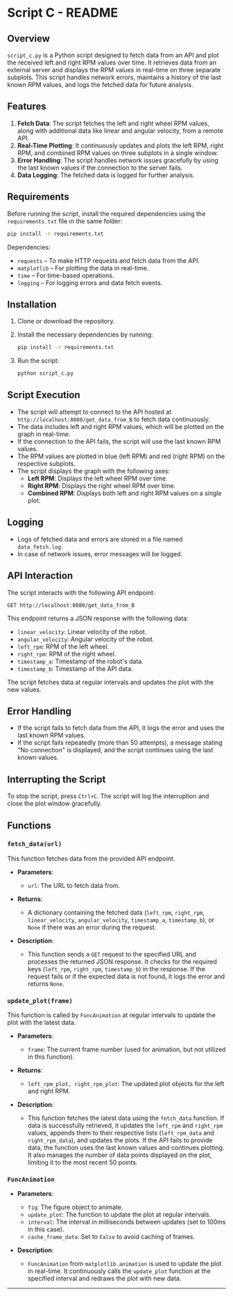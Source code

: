 # Script C - README

## Overview

`script_c.py` is a Python script designed to fetch data from an API and plot the received left and right RPM values over time. It retrieves data from an external server and displays the RPM values in real-time on three separate subplots. This script handles network errors, maintains a history of the last known RPM values, and logs the fetched data for future analysis. 

## Features

1. **Fetch Data**: The script fetches the left and right wheel RPM values, along with additional data like linear and angular velocity, from a remote API.
2. **Real-Time Plotting**: It continuously updates and plots the left RPM, right RPM, and combined RPM values on three subplots in a single window.
3. **Error Handling**: The script handles network issues gracefully by using the last known values if the connection to the server fails.
4. **Data Logging**: The fetched data is logged for further analysis.

## Requirements

Before running the script, install the required dependencies using the `requirements.txt` file in the same folder:

```bash
pip install -r requirements.txt
```

Dependencies:
- `requests` – To make HTTP requests and fetch data from the API.
- `matplotlib` – For plotting the data in real-time.
- `time` – For time-based operations.
- `logging` – For logging errors and data fetch events.

## Installation

1. Clone or download the repository.
2. Install the necessary dependencies by running:
    ```bash
    pip install -r requirements.txt
    ```

3. Run the script:
    ```bash
    python script_c.py
    ```

## Script Execution

- The script will attempt to connect to the API hosted at `http://localhost:8080/get_data_from_B` to fetch data continuously.
- The data includes left and right RPM values, which will be plotted on the graph in real-time.
- If the connection to the API fails, the script will use the last known RPM values.
- The RPM values are plotted in blue (left RPM) and red (right RPM) on the respective subplots.
- The script displays the graph with the following axes:
  - **Left RPM**: Displays the left wheel RPM over time.
  - **Right RPM**: Displays the right wheel RPM over time.
  - **Combined RPM**: Displays both left and right RPM values on a single plot.

## Logging

- Logs of fetched data and errors are stored in a file named `data_fetch.log`.
- In case of network issues, error messages will be logged.

## API Interaction

The script interacts with the following API endpoint:

```http
GET http://localhost:8080/get_data_from_B
```

This endpoint returns a JSON response with the following data:

- `linear_velocity`: Linear velocity of the robot.
- `angular_velocity`: Angular velocity of the robot.
- `left_rpm`: RPM of the left wheel.
- `right_rpm`: RPM of the right wheel.
- `timestamp_a`: Timestamp of the robot's data.
- `timestamp_b`: Timestamp of the API data.

The script fetches data at regular intervals and updates the plot with the new values.

## Error Handling

- If the script fails to fetch data from the API, it logs the error and uses the last known RPM values.
- If the script fails repeatedly (more than 50 attempts), a message stating "No connection" is displayed, and the script continues using the last known values.

## Interrupting the Script

To stop the script, press `Ctrl+C`. The script will log the interruption and close the plot window gracefully.

## Functions

### `fetch_data(url)`
This function fetches data from the provided API endpoint.

- **Parameters**:
  - `url`: The URL to fetch data from.
  
- **Returns**:
  - A dictionary containing the fetched data (`left_rpm`, `right_rpm`, `linear_velocity`, `angular_velocity`, `timestamp_a`, `timestamp_b`), or `None` if there was an error during the request.

- **Description**:
  - This function sends a `GET` request to the specified URL and processes the returned JSON response. It checks for the required keys (`left_rpm`, `right_rpm`, `timestamp_b`) in the response. If the request fails or if the expected data is not found, it logs the error and returns `None`.

### `update_plot(frame)`
This function is called by `FuncAnimation` at regular intervals to update the plot with the latest data.

- **Parameters**:
  - `frame`: The current frame number (used for animation, but not utilized in this function).
  
- **Returns**:
  - `left_rpm_plot, right_rpm_plot`: The updated plot objects for the left and right RPM.

- **Description**:
  - This function fetches the latest data using the `fetch_data` function. If data is successfully retrieved, it updates the `left_rpm` and `right_rpm` values, appends them to their respective lists (`left_rpm_data` and `right_rpm_data`), and updates the plots. If the API fails to provide data, the function uses the last known values and continues plotting. It also manages the number of data points displayed on the plot, limiting it to the most recent 50 points.

### `FuncAnimation`
- **Parameters**:
  - `fig`: The figure object to animate.
  - `update_plot`: The function to update the plot at regular intervals.
  - `interval`: The interval in milliseconds between updates (set to 100ms in this case).
  - `cache_frame_data`: Set to `False` to avoid caching of frames.

- **Description**:
  - `FuncAnimation` from `matplotlib.animation` is used to update the plot in real-time. It continuously calls the `update_plot` function at the specified interval and redraws the plot with new data.

--- 
